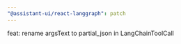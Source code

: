 ```yaml
---
"@assistant-ui/react-langgraph": patch
---
```


feat: rename argsText to partial_json in LangChainToolCall
